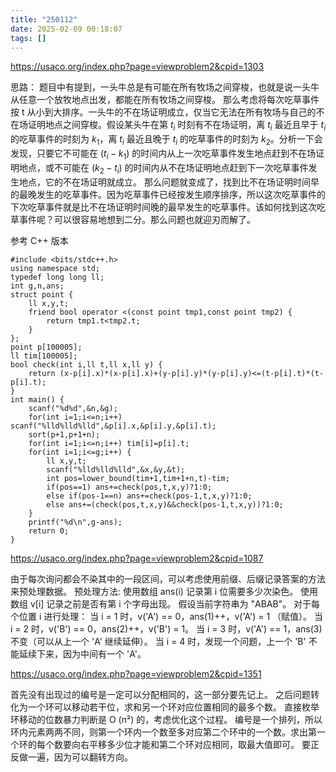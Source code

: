 ```yaml
---
title: "250112"
date: 2025-02-09 00:18:07
tags: []
---
```

https://usaco.org/index.php?page=viewproblem2&cpid=1303

思路：
题目中有提到，一头牛总是有可能在所有牧场之间穿梭，也就是说一头牛从任意一个放牧地点出发，都能在所有牧场之间穿梭。
那么考虑将每次吃草事件按 t 从小到大排序。一头牛的不在场证明成立，仅当它无法在所有牧场与自己的不在场证明地点之间穿梭。假设某头牛在第 $t_i$ 时刻有不在场证明，离 $t_i$ 最近且早于 $t_i$ 的吃草事件的时刻为 $k_1$，离 $t_i$ 最近且晚于 $t_i$ 的吃草事件的时刻为 $k_2$。分析一下会发现，只要它不可能在 $(t_i-k_1)$ 的时间内从上一次吃草事件发生地点赶到不在场证明地点，或不可能在 $(k_2-t_i)$ 的时间内从不在场证明地点赶到下一次吃草事件发生地点，它的不在场证明就成立。
那么问题就变成了，找到比不在场证明时间早的最晚发生的吃草事件。因为吃草事件已经按发生顺序排序，所以这次吃草事件的下次吃草事件就是比不在场证明时间晚的最早发生的吃草事件。该如何找到这次吃草事件呢？可以很容易地想到二分。那么问题也就迎刃而解了。

参考 C++ 版本

```
#include <bits/stdc++.h>
using namespace std;
typedef long long ll;
int g,n,ans;
struct point {
	ll x,y,t;
	friend bool operator <(const point tmp1,const point tmp2) {
		return tmp1.t<tmp2.t;
	}
};
point p[100005];
ll tim[100005];
bool check(int i,ll t,ll x,ll y) {
	return (x-p[i].x)*(x-p[i].x)+(y-p[i].y)*(y-p[i].y)<=(t-p[i].t)*(t-p[i].t);
}
int main() {
	scanf("%d%d",&n,&g);
	for(int i=1;i<=n;i++) scanf("%lld%lld%lld",&p[i].x,&p[i].y,&p[i].t);
	sort(p+1,p+1+n);
	for(int i=1;i<=n;i++) tim[i]=p[i].t;
	for(int i=1;i<=g;i++) {
		ll x,y,t;
		scanf("%lld%lld%lld",&x,&y,&t);
		int pos=lower_bound(tim+1,tim+1+n,t)-tim;
		if(pos==1) ans+=check(pos,t,x,y)?1:0;
		else if(pos-1==n) ans+=check(pos-1,t,x,y)?1:0;
		else ans+=(check(pos,t,x,y)&&check(pos-1,t,x,y))?1:0;
	}
	printf("%d\n",g-ans);
	return 0;
}
```

https://usaco.org/index.php?page=viewproblem2&cpid=1087

由于每次询问都会不染其中的一段区间，可以考虑使用前缀、后缀记录答案的方法来预处理数据。
预处理方法:
使用数组 ans(i) 记录第 i 位需要多少次染色。
使用数组 v[i] 记录之前是否有第 i 个字母出现。
假设当前字符串为 "ABAB"。
对于每个位置 i 进行处理：
当 i = 1 时，v('A') == 0，ans(1)++，v('A') = 1 （赋值）。
当 i = 2 时，v('B') == 0，ans(2)++，v('B') = 1。
当 i = 3 时，v('A') == 1，ans(3) 不变（可以从上一个 'A' 继续延伸）。
当 i = 4 时，发现一个问题，上一个 'B' 不能延续下来，因为中间有一个 'A'。

https://usaco.org/index.php?page=viewproblem2&cpid=1351

首先没有出现过的编号是一定可以分配相同的，这一部分要先记上。
之后问题转化为一个环可以移动若干位，求和另一个环对应位置相同的最多个数。
直接枚举环移动的位数暴力判断是 O (n²) 的，考虑优化这个过程。
编号是一个排列，所以环内元素两两不同，则第一个环内一个数至多对应第二个环中的一个数。求出第一个环的每个数要向右平移多少位才能和第二个环对应相同，取最大值即可。
要正反做一遍，因为可以翻转方向。

